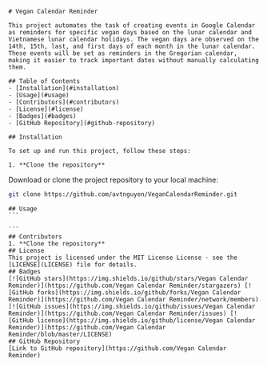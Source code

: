 
    # Vegan Calendar Reminder

    This project automates the task of creating events in Google Calendar as reminders for specific vegan days based on the lunar calendar and Vietnamese lunar calendar holidays. The vegan days are observed on the 14th, 15th, last, and first days of each month in the lunar calendar. These events will be set as reminders in the Gregorian calendar, making it easier to track important dates without manually calculating them.

    ## Table of Contents
    - [Installation](#installation)
    - [Usage](#usage)
    - [Contributors](#contributors)
    - [License](#license)
    - [Badges](#badges)
    - [GitHub Repository](#github-repository)

    ## Installation
    
    To set up and run this project, follow these steps:

    1. **Clone the repository**  
   Download or clone the project repository to your local machine:
   ```bash
   git clone https://github.com/avtnguyen/VeganCalendarReminder.git
   ```

    ## Usage
    ```
    
    ```
    ## Contributors
    1. **Clone the repository**  
    ## License
    This project is licensed under the MIT License License - see the [LICENSE](LICENSE) file for details.
    ## Badges
    [![GitHub stars](https://img.shields.io/github/stars/Vegan Calendar Reminder)](https://github.com/Vegan Calendar Reminder/stargazers) [![GitHub forks](https://img.shields.io/github/forks/Vegan Calendar Reminder)](https://github.com/Vegan Calendar Reminder/network/members) [![GitHub issues](https://img.shields.io/github/issues/Vegan Calendar Reminder)](https://github.com/Vegan Calendar Reminder/issues) [![GitHub license](https://img.shields.io/github/license/Vegan Calendar Reminder)](https://github.com/Vegan Calendar Reminder/blob/master/LICENSE)
    ## GitHub Repository
    [Link to GitHub repository](https://github.com/Vegan Calendar Reminder)
    
